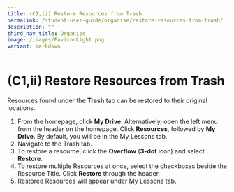 ```yaml
---
title: (C1,ii) Restore Resources from Trash
permalink: /student-user-guide/organise/restore-resources-from-trash/
description: ""
third_nav_title: Organise
image: /images/FaviconLight.png
variant: markdown
---
```

<h1 id="restore-resources-from-trash">(C1,ii) Restore Resources from Trash</h1>
<p>Resources found under the <strong>Trash</strong> tab can be restored to their original locations.</p>
<ol>
	<li>From the homepage, click <strong>My Drive</strong>. Alternatively, open the left menu from the header on the homepage. Click <strong>Resources</strong>, followed by <strong>My Drive</strong>. By default, you will be in the My Lessons tab.</li>
	<li>Navigate to the Trash tab.</li>
	<li>To restore a resource, click the <strong>Overflow</strong> (<strong>3-dot</strong> icon) and select <strong>Restore</strong>.</li>
	<li>To restore multiple Resources at once, select the checkboxes beside the Resource Title. Click <strong>Restore</strong> through the header.</li>
	<li>Restored Resources will appear under My Lessons tab.</li>
</ol>